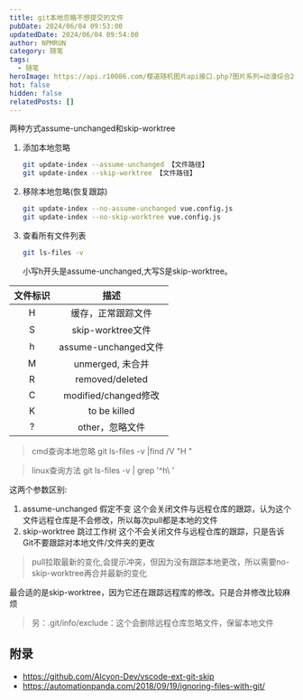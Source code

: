 ```yaml
---
title: git本地忽略不想提交的文件
pubDate: 2024/06/04 09:53:00
updatedDate: 2024/06/04 09:54:00
author: NPMRUN
category: 随笔
tags:
  - 随笔
heroImage: https://api.r10086.com/樱道随机图片api接口.php?图片系列=动漫综合2
hot: false
hidden: false
relatedPosts: []
---
```

两种方式assume-unchanged和skip-worktree

1. 添加本地忽略
    ```bash
    git update-index --assume-unchanged 【文件路径】
    git update-index --skip-worktree 【文件路径】
    ```
2. 移除本地忽略(恢复跟踪)
    ```bash
    git update-index --no-assume-unchanged vue.config.js
    git update-index --no-skip-worktree vue.config.js
    ```
3. 查看所有文件列表
    ```bash
    git ls-files -v
    ```
    小写h开头是assume-unchanged,大写S是skip-worktree。


|文件标识|	描述|
|:--:|:--:|
|H	|缓存，正常跟踪文件|
|S	|skip-worktree文件|
|h	|assume-unchanged文件|
|M	|unmerged, 未合并|
|R	|removed/deleted|
|C	|modified/changed修改|
|K	|to be killed|
|?	|other，忽略文件|

> cmd查询本地忽略
> git ls-files -v |find /V "H "

> linux查询方法
> git ls-files -v | grep '^h\ '

这两个参数区别:

1. assume-unchanged 假定不变
    这个会关闭文件与远程仓库的跟踪，认为这个文件远程仓库是不会修改，所以每次pull都是本地的文件
2. skip-worktree 跳过工作树
    这个不会关闭文件与远程仓库的跟踪，只是告诉Git不要跟踪对本地文件/文件夹的更改

> pull拉取最新的变化,会提示冲突，但因为没有跟踪本地更改，所以需要no-skip-worktree再合并最新的变化

最合适的是skip-worktree，因为它还在跟踪远程库的修改。只是合并修改比较麻烦

> 另：.git/info/exclude：这个会删除远程仓库忽略文件，保留本地文件

## 附录

- https://github.com/Alcyon-Dev/vscode-ext-git-skip
- https://automationpanda.com/2018/09/19/ignoring-files-with-git/
